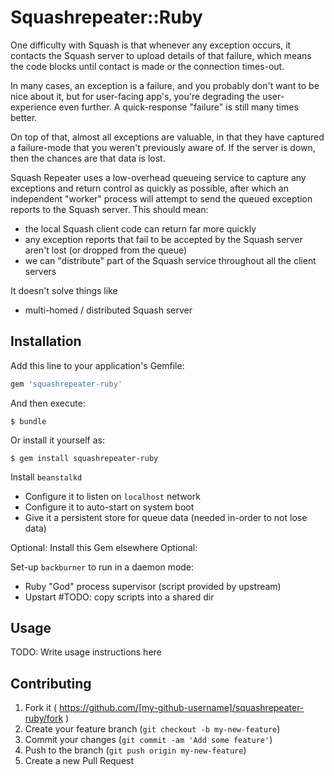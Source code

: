 # Squashrepeater::Ruby

One difficulty with Squash is that whenever any exception occurs, it contacts the
Squash server to upload details of that failure, which means the code blocks until
contact is made or the connection times-out.

In many cases, an exception is a failure, and you probably don't want to be nice
about it, but for user-facing app's, you're degrading the user-experience even
further.  A quick-response "failure" is still many times better.

On top of that, almost all exceptions are valuable, in that they have captured a
failure-mode that you weren't previously aware of.  If the server is down, then the
chances are that data is lost.

Squash Repeater uses a low-overhead queueing service to capture any exceptions and
return control as quickly as possible, after which an independent "worker" process
will attempt to send the queued exception reports to the Squash server.
This should mean:
- the local Squash client code can return far more quickly
- any exception reports that fail to be accepted by the Squash server aren't lost
  (or dropped from the queue)
- we can "distribute" part of the Squash service throughout all the client servers

It doesn't solve things like
- multi-homed / distributed Squash server

## Installation

Add this line to your application's Gemfile:

```ruby
gem 'squashrepeater-ruby'
```

And then execute:

    $ bundle

Or install it yourself as:

    $ gem install squashrepeater-ruby

Install `beanstalkd`

- Configure it to listen on `localhost` network
- Configure it to auto-start on system boot
- Give it a persistent store for queue data (needed in-order to not lose data)

Optional:  Install this Gem elsewhere
Optional:  

Set-up `backburner` to run in a daemon mode:

- Ruby "God" process supervisor (script provided by upstream)
- Upstart #TODO: copy scripts into a shared dir



## Usage

TODO: Write usage instructions here

## Contributing

1. Fork it ( https://github.com/[my-github-username]/squashrepeater-ruby/fork )
2. Create your feature branch (`git checkout -b my-new-feature`)
3. Commit your changes (`git commit -am 'Add some feature'`)
4. Push to the branch (`git push origin my-new-feature`)
5. Create a new Pull Request
